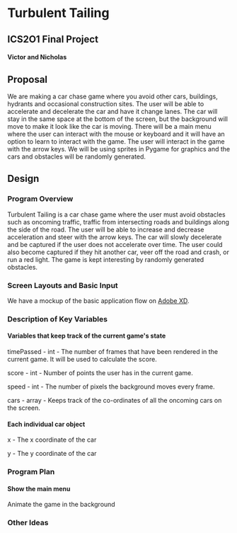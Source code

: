 # Turbulent Tailing
## ICS2O1 Final Project
#### Victor and Nicholas

## Proposal
We are making a car chase game where you avoid other cars, buildings, hydrants and occasional construction sites. The user will be able to accelerate and decelerate the car and have it change lanes. The car will stay in the same space at the bottom of the screen, but the background will move to make it look like the car is moving. There will be a main menu where the user can interact with the mouse or keyboard and it will have an option to learn to interact with the game. The user will interact in the game with the arrow keys. We will be using sprites in Pygame for graphics and the cars and obstacles will be randomly generated.

## Design
### Program Overview
Turbulent Tailing is a car chase game where the user must avoid obstacles such as oncoming traffic, traffic from intersecting roads and buildings along the side of the road. The user will be able to increase and decrease acceleration and steer with the arrow keys. The car will slowly decelerate and be captured if the user does not accelerate over time. The user could also become captured if they hit another car, veer off the road and crash, or run a red light. The game is kept interesting by randomly generated obstacles.

### Screen Layouts and Basic Input
We have a mockup of the basic application flow on [Adobe XD](https://xd.adobe.com/view/cea6190b-c634-4972-adbd-69d5ded2999b/).

### Description of Key Variables
#### Variables that keep track of the current game's state
timePassed - int - The number of frames that have been rendered in the current game. It will be used to calculate the score.

score - int - Number of points the user has in the current game.

speed - int - The number of pixels the background moves every frame.

cars - array - Keeps track of the co-ordinates of all the oncoming cars on the screen.

#### Each individual car object
x - The x coordinate of the car

y - The y coordinate of the car

### Program Plan
#### Show the main menu
Animate the game in the background

### Other Ideas
